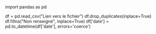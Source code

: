 import pandas as pd

df = pd.read_csv("Lien vers le fichier")
df.drop_duplicates(inplace=True)
df.fillna("Non renseigné", inplace=True)
df['date'] = pd.to_datetime(df['date'], errors='coerce')
